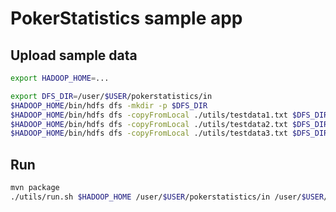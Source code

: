 # PokerStatistics sample app

## Upload sample data

```bash
export HADOOP_HOME=...

export DFS_DIR=/user/$USER/pokerstatistics/in
$HADOOP_HOME/bin/hdfs dfs -mkdir -p $DFS_DIR
$HADOOP_HOME/bin/hdfs dfs -copyFromLocal ./utils/testdata1.txt $DFS_DIR/
$HADOOP_HOME/bin/hdfs dfs -copyFromLocal ./utils/testdata2.txt $DFS_DIR/
$HADOOP_HOME/bin/hdfs dfs -copyFromLocal ./utils/testdata3.txt $DFS_DIR/
```

## Run
```bash
mvn package
./utils/run.sh $HADOOP_HOME /user/$USER/pokerstatistics/in /user/$USER/pokerstatistics/out

```
